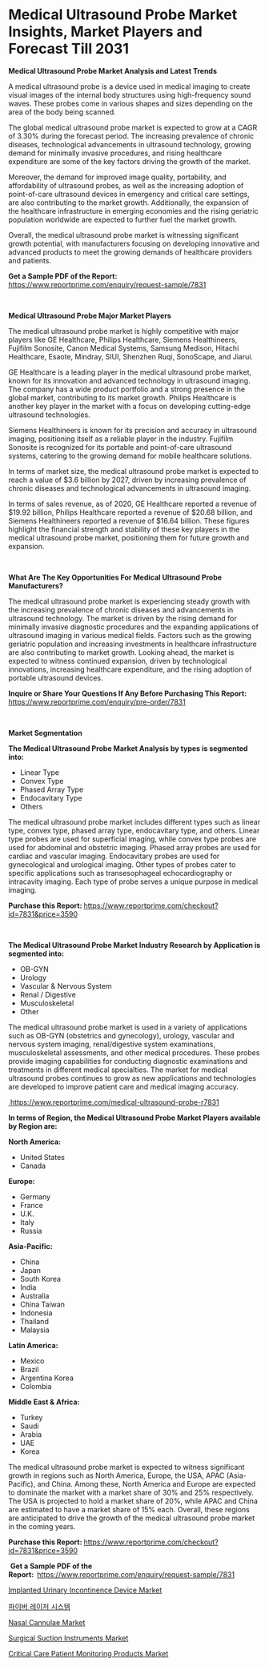<p><h1>Medical Ultrasound Probe Market Insights, Market Players and Forecast Till 2031</h1></p><p><strong>Medical Ultrasound Probe Market Analysis and Latest Trends</strong></p>
<p><p>A medical ultrasound probe is a device used in medical imaging to create visual images of the internal body structures using high-frequency sound waves. These probes come in various shapes and sizes depending on the area of the body being scanned.</p><p>The global medical ultrasound probe market is expected to grow at a CAGR of 3.30% during the forecast period. The increasing prevalence of chronic diseases, technological advancements in ultrasound technology, growing demand for minimally invasive procedures, and rising healthcare expenditure are some of the key factors driving the growth of the market.</p><p>Moreover, the demand for improved image quality, portability, and affordability of ultrasound probes, as well as the increasing adoption of point-of-care ultrasound devices in emergency and critical care settings, are also contributing to the market growth. Additionally, the expansion of the healthcare infrastructure in emerging economies and the rising geriatric population worldwide are expected to further fuel the market growth.</p><p>Overall, the medical ultrasound probe market is witnessing significant growth potential, with manufacturers focusing on developing innovative and advanced products to meet the growing demands of healthcare providers and patients.</p></p>
<p><strong>Get a Sample PDF of the Report:&nbsp;</strong> <a href="https://www.reportprime.com/enquiry/request-sample/7831">https://www.reportprime.com/enquiry/request-sample/7831</a></p>
<p>&nbsp;</p>
<p><strong>Medical Ultrasound Probe Major Market Players</strong></p>
<p><p>The medical ultrasound probe market is highly competitive with major players like GE Healthcare, Philips Healthcare, Siemens Healthineers, Fujifilm Sonosite, Canon Medical Systems, Samsung Medison, Hitachi Healthcare, Esaote, Mindray, SIUI, Shenzhen Ruqi, SonoScape, and Jiarui. </p><p>GE Healthcare is a leading player in the medical ultrasound probe market, known for its innovation and advanced technology in ultrasound imaging. The company has a wide product portfolio and a strong presence in the global market, contributing to its market growth. Philips Healthcare is another key player in the market with a focus on developing cutting-edge ultrasound technologies. </p><p>Siemens Healthineers is known for its precision and accuracy in ultrasound imaging, positioning itself as a reliable player in the industry. Fujifilm Sonosite is recognized for its portable and point-of-care ultrasound systems, catering to the growing demand for mobile healthcare solutions. </p><p>In terms of market size, the medical ultrasound probe market is expected to reach a value of $3.6 billion by 2027, driven by increasing prevalence of chronic diseases and technological advancements in ultrasound imaging. </p><p>In terms of sales revenue, as of 2020, GE Healthcare reported a revenue of $19.92 billion, Philips Healthcare reported a revenue of $20.68 billion, and Siemens Healthineers reported a revenue of $16.64 billion. These figures highlight the financial strength and stability of these key players in the medical ultrasound probe market, positioning them for future growth and expansion.</p></p>
<p>&nbsp;</p>
<p><strong>What Are The Key Opportunities For Medical Ultrasound Probe Manufacturers?</strong></p>
<p><p>The medical ultrasound probe market is experiencing steady growth with the increasing prevalence of chronic diseases and advancements in ultrasound technology. The market is driven by the rising demand for minimally invasive diagnostic procedures and the expanding applications of ultrasound imaging in various medical fields. Factors such as the growing geriatric population and increasing investments in healthcare infrastructure are also contributing to market growth. Looking ahead, the market is expected to witness continued expansion, driven by technological innovations, increasing healthcare expenditure, and the rising adoption of portable ultrasound devices.</p></p>
<p><strong>Inquire or Share Your Questions If Any Before Purchasing This Report:</strong> <a href="https://www.reportprime.com/enquiry/pre-order/7831">https://www.reportprime.com/enquiry/pre-order/7831</a></p>
<p>&nbsp;</p>
<p><strong>Market Segmentation</strong></p>
<p><strong>The Medical Ultrasound Probe Market Analysis by types is segmented into:</strong></p>
<p><ul><li>Linear Type</li><li>Convex Type</li><li>Phased Array Type</li><li>Endocavitary Type</li><li>Others</li></ul></p>
<p><p>The medical ultrasound probe market includes different types such as linear type, convex type, phased array type, endocavitary type, and others. Linear type probes are used for superficial imaging, while convex type probes are used for abdominal and obstetric imaging. Phased array probes are used for cardiac and vascular imaging. Endocavitary probes are used for gynecological and urological imaging. Other types of probes cater to specific applications such as transesophageal echocardiography or intracavity imaging. Each type of probe serves a unique purpose in medical imaging.</p></p>
<p><strong>Purchase this Report:&nbsp;</strong><a href="https://www.reportprime.com/checkout?id=7831&price=3590">https://www.reportprime.com/checkout?id=7831&price=3590</a></p>
<p>&nbsp;</p>
<p><strong>The Medical Ultrasound Probe Market Industry Research by Application is segmented into:</strong></p>
<p><ul><li>OB-GYN</li><li>Urology</li><li>Vascular & Nervous System</li><li>Renal / Digestive</li><li>Musculoskeletal</li><li>Other</li></ul></p>
<p><p>The medical ultrasound probe market is used in a variety of applications such as OB-GYN (obstetrics and gynecology), urology, vascular and nervous system imaging, renal/digestive system examinations, musculoskeletal assessments, and other medical procedures. These probes provide imaging capabilities for conducting diagnostic examinations and treatments in different medical specialties. The market for medical ultrasound probes continues to grow as new applications and technologies are developed to improve patient care and medical imaging accuracy.</p></p>
<p><a href="https://www.reportprime.com/medical-ultrasound-probe-r7831">&nbsp;https://www.reportprime.com/medical-ultrasound-probe-r7831</a></p>
<p><strong>In terms of Region, the Medical Ultrasound Probe Market Players available by Region are:</strong></p>
<p>
    <p> <strong> North America: </strong>
        <ul>
            <li>United States</li>
            <li>Canada</li>
        </ul>
        </p> 
    <p> <strong> Europe: </strong>
        <ul>
            <li>Germany</li>
            <li>France</li>
            <li>U.K.</li>
            <li>Italy</li>
            <li>Russia</li>
        </ul>
        </p> 
    <p> <strong> Asia-Pacific: </strong>
        <ul>
            <li>China</li>
            <li>Japan</li>
            <li>South Korea</li>
            <li>India</li>
            <li>Australia</li>
            <li>China Taiwan</li>
            <li>Indonesia</li>
            <li>Thailand</li>
            <li>Malaysia</li>
        </ul>
        </p> 
    <p> <strong> Latin America: </strong>
        <ul>
            <li>Mexico</li>
            <li>Brazil</li>
            <li>Argentina Korea</li>
            <li>Colombia</li>
        </ul>
        </p> 
    <p> <strong> Middle East & Africa: </strong>
        <ul>
            <li>Turkey</li>
            <li>Saudi</li>
            <li>Arabia</li>
            <li>UAE</li>
            <li>Korea</li>
        </ul>
    </p>
    </p>
<p><p>The medical ultrasound probe market is expected to witness significant growth in regions such as North America, Europe, the USA, APAC (Asia-Pacific), and China. Among these, North America and Europe are expected to dominate the market with a market share of 30% and 25% respectively. The USA is projected to hold a market share of 20%, while APAC and China are estimated to have a market share of 15% each. Overall, these regions are anticipated to drive the growth of the medical ultrasound probe market in the coming years.</p></p>
<p><strong>Purchase this Report: </strong><a href="https://www.reportprime.com/checkout?id=7831&price=3590">https://www.reportprime.com/checkout?id=7831&price=3590</a></p>
<p>&nbsp;<strong>Get a Sample PDF of the Report:&nbsp;&nbsp;</strong><a href="https://www.reportprime.com/enquiry/request-sample/7831">https://www.reportprime.com/enquiry/request-sample/7831</a></p>
<p><strong></strong></p>
<p><p><a href="https://medium.com/@clairedivash14/implanted-urinary-incontinence-device-market-size-market-segmentation-market-trends-and-growth-fef1c4ef06c1">Implanted Urinary Incontinence Device Market</a></p><p><a href="https://github.com/vseigx30c9a1j/Market-Research-Report-List-4/blob/main/9370959105181.md">파이버 레이저 시스템</a></p><p><a href="https://medium.com/@charles.fisher4346/nasal-cannulae-market-essentials-key-market-players-demand-drivers-and-roi-potential-forecasted-e021d029efb6">Nasal Cannulae Market</a></p><p><a href="https://github.com/troySchroederhs/Market-Research-Report-List-1/blob/main/surgical-suction-instruments-market.md">Surgical Suction Instruments Market</a></p><p><a href="https://github.com/caseyee25/Market-Research-Report-List-1/blob/main/critical-care-patient-monitoring-products-market.md">Critical Care Patient Monitoring Products Market</a></p></p>